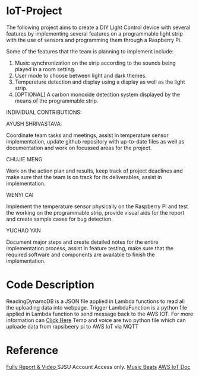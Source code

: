 # IoT-Project

The following project aims to create a DIY Light Control device with several features by implementing several features on a programmable light strip with the use of sensors and programming them through a Raspberry Pi. 

Some of the features that the team is planning to implement include:

  1. Music synchronization on the strip according to the sounds being played in a room setting.
  2. User mode to choose between light and dark themes.
  3. Temperature detection and display using a display as well as the light strip.
  4. [OPTIONAL] A carbon monoxide detection system displayed by the means of the programmable strip.

INDIVIDUAL CONTRIBUTIONS:

AYUSH SHRIVASTAVA:

Coordinate team tasks and meetings, assist in temperature sensor implementation, update github repository with up-to-date files as well as documentation and work on focussed areas for the project. 

CHUJIE MENG

Work on the action plan and results, keep track of project deadlines and make sure that the team is on track for its deliverables, assist in implementation.

WENYI CAI

Implement the temperature sensor physically on the Raspberry Pi and test the working on the programmable strip, provide visual aids for the report and create sample cases for bug detection.

YUCHAO YAN

Document major steps and create detailed notes for the entire implementation process, assist in feature testing, make sure that the required software and components are available to finish the implementation.

# Code Description
ReadingDynamoDB is a JSON file applied in Lambda functions to read all the uploading data into webpage.
Trigger LambdaFunction is a python file applied in Lambda function to send message back to the AWS IOT. For more information can [Click Here](https://github.com/lkk688/AWSIoTFreeRTOS)
Temp and voice are two python file which can uploade data from rapsibeery pi to AWS IoT via MQTT

# Reference 
[Fully Report & Video ](https://drive.google.com/drive/folders/1SZljK6pfw9hfcLkIZJlfl3nLSE7KVFn8?usp=sharing)   SJSU Account Access only.
[Music Beats](https://www.easyprogramming.net/raspberrypi/audio_reactive_led.php)
[AWS IoT Doc](https://docs.aws.amazon.com/iot/latest/developerguide/sdk-tutorials.html)
